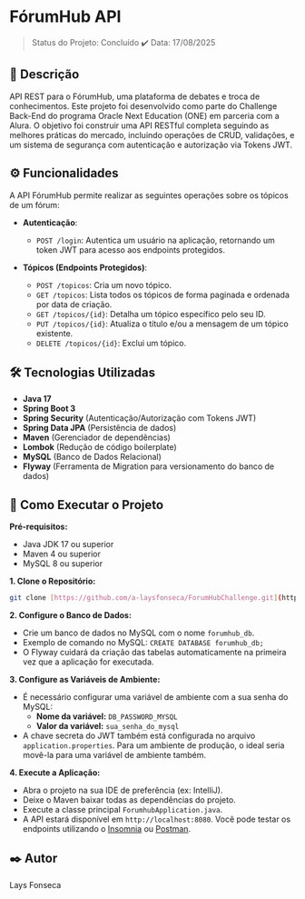 # FórumHub API

> Status do Projeto: Concluído ✔️
> Data: 17/08/2025

## 📝 Descrição
API REST para o FórumHub, uma plataforma de debates e troca de conhecimentos. Este projeto foi desenvolvido como parte do Challenge Back-End do programa Oracle Next Education (ONE) em parceria com a Alura. O objetivo foi construir uma API RESTful completa seguindo as melhores práticas do mercado, incluindo operações de CRUD, validações, e um sistema de segurança com autenticação e autorização via Tokens JWT.

## ⚙️ Funcionalidades
A API FórumHub permite realizar as seguintes operações sobre os tópicos de um fórum:

* **Autenticação**:
    * `POST /login`: Autentica um usuário na aplicação, retornando um token JWT para acesso aos endpoints protegidos.

* **Tópicos (Endpoints Protegidos)**:
    * `POST /topicos`: Cria um novo tópico.
    * `GET /topicos`: Lista todos os tópicos de forma paginada e ordenada por data de criação.
    * `GET /topicos/{id}`: Detalha um tópico específico pelo seu ID.
    * `PUT /topicos/{id}`: Atualiza o título e/ou a mensagem de um tópico existente.
    * `DELETE /topicos/{id}`: Exclui um tópico.

## 🛠️ Tecnologias Utilizadas
- **Java 17**
- **Spring Boot 3**
- **Spring Security** (Autenticação/Autorização com Tokens JWT)
- **Spring Data JPA** (Persistência de dados)
- **Maven** (Gerenciador de dependências)
- **Lombok** (Redução de código boilerplate)
- **MySQL** (Banco de Dados Relacional)
- **Flyway** (Ferramenta de Migration para versionamento do banco de dados)

## 🚀 Como Executar o Projeto

**Pré-requisitos:**
* Java JDK 17 ou superior
* Maven 4 ou superior
* MySQL 8 ou superior

**1. Clone o Repositório:**
```bash
git clone [https://github.com/a-laysfonseca/ForumHubChallenge.git](https://github.com/a-laysfonseca/ForumHubChallenge.git)
```

**2. Configure o Banco de Dados:**
* Crie um banco de dados no MySQL com o nome `forumhub_db`.
* Exemplo de comando no MySQL: `CREATE DATABASE forumhub_db;`
* O Flyway cuidará da criação das tabelas automaticamente na primeira vez que a aplicação for executada.

**3. Configure as Variáveis de Ambiente:**
* É necessário configurar uma variável de ambiente com a sua senha do MySQL:
    * **Nome da variável:** `DB_PASSWORD_MYSQL`
    * **Valor da variável:** `sua_senha_do_mysql`
* A chave secreta do JWT também está configurada no arquivo `application.properties`. Para um ambiente de produção, o ideal seria movê-la para uma variável de ambiente também.

**4. Execute a Aplicação:**
* Abra o projeto na sua IDE de preferência (ex: IntelliJ).
* Deixe o Maven baixar todas as dependências do projeto.
* Execute a classe principal `ForumhubApplication.java`.
* A API estará disponível em `http://localhost:8080`. Você pode testar os endpoints utilizando o [Insomnia](https://insomnia.rest/) ou [Postman](https://www.postman.com/).

## ✒️ Autor
Lays Fonseca